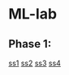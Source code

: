 # ML-lab
## Phase 1:
[ss1](https://colab.research.google.com/github/khanhkhanhlele/ML-lab/blob/main/Session_1.ipynb)
[ss2](https://colab.research.google.com/github/khanhkhanhlele/ML-lab/blob/main/Session_2.ipynb)
[ss3](https://colab.research.google.com/github/khanhkhanhlele/ML-lab/blob/main/session_3.ipynb)
[ss4](https://colab.research.google.com/github/khanhkhanhlele/ML-lab/blob/main/Session_4.ipynb)
